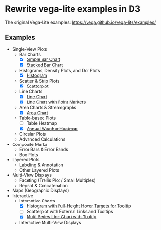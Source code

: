# Rewrite vega-lite examples in D3

The original Vega-Lite examples: <https://vega.github.io/vega-lite/examples/>

## Examples

- Single-View Plots
  - Bar Charts
    - [x] [Simple Bar Chart](examples/bar/)
    - [x] [Stacked Bar Chart](examples/stacked_bar_weather/)
  - Histograms, Density Plots, and Dot Plots
    - [x] [Histogram](examples/histogram/)
  - Scatter & Strip Plots
    - [x] [Scatterplot](examples/point_2d/)
  - Line Charts
    - [x] [Line Chart](examples/line/)
    - [x] [Line Chart with Point Markers](examples/line_overlay/)
  - Area Charts & Streamgraphs
    - [x] [Area Chart](examples/area/)
  - Table-based Plots
    - [ ] Table Heatmap
    - [x] [Annual Weather Heatmap](examples/rect_heatmap_weather/)
  - Circular Plots
  - Advanced Calculations
- Composite Marks
  - Error Bars & Error Bands
  - Box Plots
- Layered Plots
  - Labeling & Annotation
  - Other Layered Plots
- Multi-View Displays
  - Faceting (Trellis Plot / Small Multiples)
  - Repeat & Concatenation
- Maps (Geographic Displays)
- Interactive
  - Interactive Charts
    - [x] [Histogram with Full-Height Hover Targets for Tooltip](examples/interactive_histogram_full_height_hover/)
    - [ ] Scatterplot with External Links and Tooltips
    - [x] [Multi Series Line Chart with Tooltip](examples/interactive_multi_line_pivot_tooltip/)
  - Interactive Multi-View Displays

